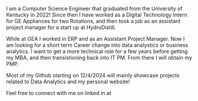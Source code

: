 I am a Computer Science Engineer that graduated from the University of Kentucky in 2022!
Since then I have worked as a Digital Technology Intern for GE Appliances for two Rotations, and then 
took a job as an assistant project manager for a start up at HydroDistill. 

While at GEA I worked in ERP and as an Assistant Project Manager. Now I am looking for a short term 
Career change into data analystics or business analytics. I want to get a more technical role for a few years
before getting my MBA, and then transistioning back into IT PM. From there I will obtain my PMP. 

Most of my Github starting on 12/4/2024 will mainly showcase projects related to Data Analytics and my personal website!

Feel free to connect with me on linked in at 
